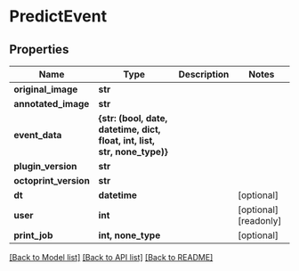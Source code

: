 # PredictEvent

## Properties
Name | Type | Description | Notes
------------ | ------------- | ------------- | -------------
**original_image** | **str** |  | 
**annotated_image** | **str** |  | 
**event_data** | **{str: (bool, date, datetime, dict, float, int, list, str, none_type)}** |  | 
**plugin_version** | **str** |  | 
**octoprint_version** | **str** |  | 
**dt** | **datetime** |  | [optional] 
**user** | **int** |  | [optional] [readonly] 
**print_job** | **int, none_type** |  | [optional] 

[[Back to Model list]](../README.md#documentation-for-models) [[Back to API list]](../README.md#documentation-for-api-endpoints) [[Back to README]](../README.md)


